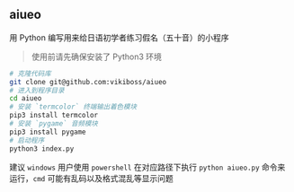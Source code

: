 ## aiueo

用 Python 编写用来给日语初学者练习假名（五十音）的小程序

> 使用前请先确保安装了 Python3 环境

```bash
# 克隆代码库
git clone git@github.com:vikiboss/aiueo
# 进入到程序目录
cd aiueo
# 安装 `termcolor` 终端输出着色模块
pip3 install termcolor
# 安装 `pygame` 音频模块
pip3 install pygame
# 启动程序
python3 index.py
```

建议 `windows` 用户使用 `powershell` 在对应路径下执行 `python aiueo.py` 命令来运行，`cmd` 可能有乱码以及格式混乱等显示问题
